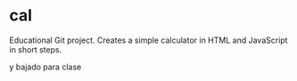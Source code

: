# cal
Educational Git project. Creates a simple calculator in HTML and JavaScript in short steps. 

y bajado para clase

